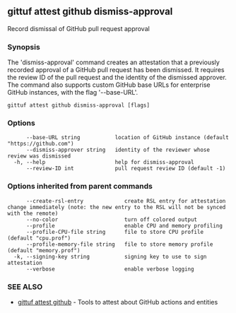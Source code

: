 ## gittuf attest github dismiss-approval

Record dismissal of GitHub pull request approval

### Synopsis

The 'dismiss-approval' command creates an attestation that a previously recorded approval of a GitHub pull request has been dismissed. It requires the review ID of the pull request and the identity of the dismissed approver. The command also supports custom GitHub base URLs for enterprise GitHub instances, with the flag '--base-URL'.

```
gittuf attest github dismiss-approval [flags]
```

### Options

```
      --base-URL string           location of GitHub instance (default "https://github.com")
      --dismiss-approver string   identity of the reviewer whose review was dismissed
  -h, --help                      help for dismiss-approval
      --review-ID int             pull request review ID (default -1)
```

### Options inherited from parent commands

```
      --create-rsl-entry             create RSL entry for attestation change immediately (note: the new entry to the RSL will not be synced with the remote)
      --no-color                     turn off colored output
      --profile                      enable CPU and memory profiling
      --profile-CPU-file string      file to store CPU profile (default "cpu.prof")
      --profile-memory-file string   file to store memory profile (default "memory.prof")
  -k, --signing-key string           signing key to use to sign attestation
      --verbose                      enable verbose logging
```

### SEE ALSO

* [gittuf attest github](gittuf_attest_github.md)	 - Tools to attest about GitHub actions and entities

